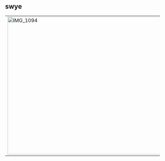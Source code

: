 ## swye </span>
<table>
  <tr>
    <td>
      <img src="https://i.pinimg.com/564x/0c/fa/32/0cfa32f333219313a611cfade57c77e1.jpg" alt="IMG_1094" width="800" height="450" />
    </td>
    <td>
                             
<strong style="font-size: 45px;">𝕊𝔼ℂ𝕌ℝ𝕀𝕋𝕐 ℝ𝔼𝕊𝔼𝔸ℝℂℍ𝔼ℝ</strong>  
- red teamer <br>
- i just try hacking <br>
- I do for fun: Valorant/Manga/hacking <br>
- Twitter/X : https://twitter.com/swye777 <br>
    </td>
  </tr>
</table>
